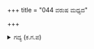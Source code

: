 +++
title = "044 ವರುಷ ಮಧ್ಯದ"

+++

<details><summary>ಗದ್ಯ (ಕ.ಗ.ಪ) </summary>

44. ವರ್ಷಗಳ ಪರ್ವತಗಳ ವಿಸ್ತಾರ ಎರಡು ಸಾವಿರ ಯೋಜನ. ವರ್ಷಗಳ ಅಂತರ ಒಂಬತ್ತು ಸಾವಿರ ಯೋಜನ. ಪೂರ್ವದಿಂದ ಪಶ್ಚಿಮದವರೆಗಿನ ಒಟ್ಟು ವಿಸ್ತಾರ ಮೂವತ್ತನಾಲ್ಕು ಯೋಜನ. ಹೊರಗೆ  ಇದರ ಇಮ್ಮಡಿಯಷ್ಟು ವಿಸ್ತಾರದ ಉಪ್ಪಿನ ಸಮುದ್ರವಿದೆ (?)
</details>
